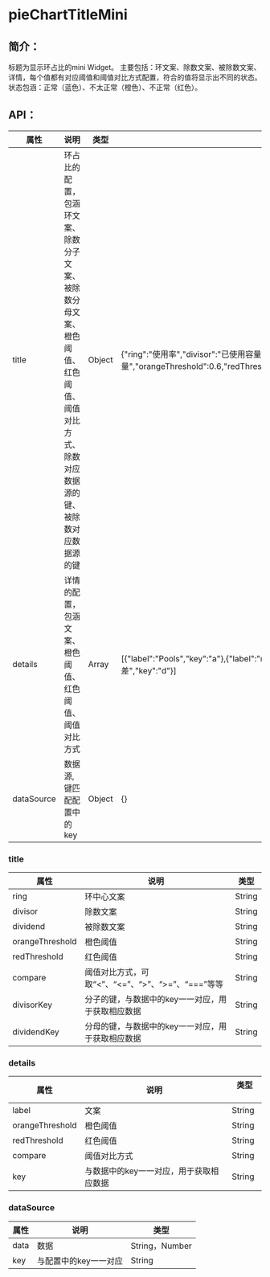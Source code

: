 # pieChartTitleMini
## 简介：
标题为显示环占比的mini Widget。
主要包括：环文案、除数文案、被除数文案、详情，每个值都有对应阈值和阈值对比方式配置，符合的值将显示出不同的状态。状态包涵：正常（蓝色）、不太正常（橙色）、不正常（红色）。

## API：

属性 | 说明 | 类型 | 默认值
--------- | -------------| -------------| -------------
title | 环占比的配置，包涵环文案、除数分子文案、被除数分母文案、橙色阈值、红色阈值、阈值对比方式、除数对应数据源的键、被除数对应数据源的键| Object | {"ring":"使用率","divisor":"已使用容量","dividend":"总容量","orangeThreshold":0.6,"redThreshold":0.8,"compare":">","divisorKey":"divisor","dividendKey":"dividend"}
details | 详情的配置，包涵文案、橙色阈值、红色阈值、阈值对比方式| Array| [{"label":"Pools","key":"a"},{"label":"rbd","key":"b"},{"label":"总PG数","key":"c"},{"label":"PG分布标准差","key":"d"}]
dataSource| 数据源,键匹配配置中的key| Object| {}


### title
属性 | 说明 | 类型 
--------- | -------------| -------------
ring | 环中心文案| String| 
divisor | 除数文案| String| 
dividend | 被除数文案| String| 
orangeThreshold | 橙色阈值| String|
redThreshold | 红色阈值| String| 
compare | 阈值对比方式，可取“<”、“<=”、“>”、“>=”、“===”等等| String| 
divisorKey | 分子的键，与数据中的key一一对应，用于获取相应数据| String|
dividendKey | 分母的键，与数据中的key一一对应，用于获取相应数据| String|

### details
属性 | 说明 | 类型 　
--------- | -------------| -------------
label | 文案| String| 
orangeThreshold | 橙色阈值| String|
redThreshold | 红色阈值| String| 
compare | 阈值对比方式| String| 
key | 与数据中的key一一对应，用于获取相应数据| String|
### dataSource
属性 | 说明 | 类型 
--------- | -------------| -------------
data | 数据| String，Number| 
key | 与配置中的key一一对应| String|


